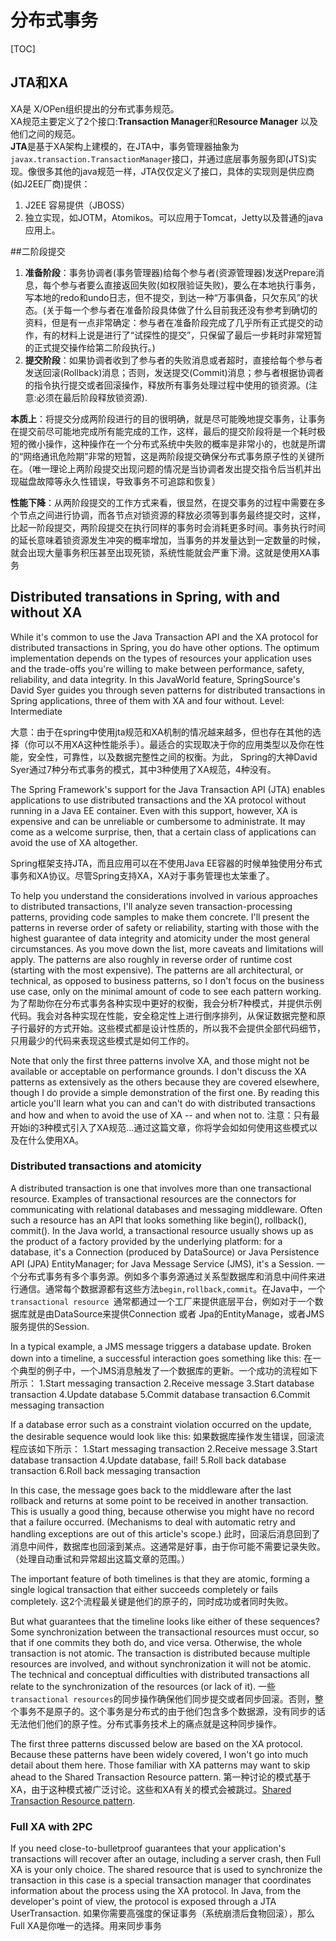 # 分布式事务
[TOC]

## JTA和XA
XA是 X/OPen组织提出的分布式事务规范。<br/>
XA规范主要定义了2个接口:**Transaction Manager**和**Resource Manager** 以及他们之间的规范。<br/>
**JTA**是基于XA架构上建模的，在JTA中，事务管理器抽象为`javax.transaction.TransactionManager`接口，并通过底层事务服务即(JTS)实现。像很多其他的java规范一样，JTA仅仅定义了接口，具体的实现则是供应商(如J2EE厂商)提供：
1. J2EE 容易提供（JBOSS）
2. 独立实现，如JOTM，Atomikos。可以应用于Tomcat，Jetty以及普通的java应用上。


##二阶段提交
1. **准备阶段**：事务协调者(事务管理器)给每个参与者(资源管理器)发送Prepare消息，每个参与者要么直接返回失败(如权限验证失败)，要么在本地执行事务，写本地的redo和undo日志，但不提交，到达一种“万事俱备，只欠东风”的状态。(关于每一个参与者在准备阶段具体做了什么目前我还没有参考到确切的资料，但是有一点非常确定：参与者在准备阶段完成了几乎所有正式提交的动作，有的材料上说是进行了“试探性的提交”，只保留了最后一步耗时非常短暂的正式提交操作给第二阶段执行。)
2. **提交阶段**：如果协调者收到了参与者的失败消息或者超时，直接给每个参与者发送回滚(Rollback)消息；否则，发送提交(Commit)消息；参与者根据协调者的指令执行提交或者回滚操作，释放所有事务处理过程中使用的锁资源。(注意:必须在最后阶段释放锁资源).

**本质上**：将提交分成两阶段进行的目的很明确，就是尽可能晚地提交事务，让事务在提交前尽可能地完成所有能完成的工作，这样，最后的提交阶段将是一个耗时极短的微小操作，这种操作在一个分布式系统中失败的概率是非常小的，也就是所谓的“网络通讯危险期”非常的短暂，这是两阶段提交确保分布式事务原子性的关键所在。（唯一理论上两阶段提交出现问题的情况是当协调者发出提交指令后当机并出现磁盘故障等永久性错误，导致事务不可追踪和恢复）

**性能下降**：从两阶段提交的工作方式来看，很显然，在提交事务的过程中需要在多个节点之间进行协调，而各节点对锁资源的释放必须等到事务最终提交时，这样，比起一阶段提交，两阶段提交在执行同样的事务时会消耗更多时间。事务执行时间的延长意味着锁资源发生冲突的概率增加，当事务的并发量达到一定数量的时候，就会出现大量事务积压甚至出现死锁，系统性能就会严重下滑。这就是使用XA事务

## Distributed transations in Spring, with and without XA
While it's common to use the Java Transaction API and the XA protocol for distributed transactions in Spring, you do have other options. The optimum implementation depends on the types of resources your application uses and the trade-offs you're willing to make between performance, safety, reliability, and data integrity. In this JavaWorld feature, SpringSource's David Syer guides you through seven patterns for distributed transactions in Spring applications, three of them with XA and four without. Level: Intermediate

大意：由于在spring中使用jta规范和XA机制的情况越来越多，但也存在其他的选择（你可以不用XA这种性能杀手）。最适合的实现取决于你的应用类型以及你在性能，安全性，可靠性，以及数据完整性之间的权衡。为此， Spring的大神David Syer通过7种分布式事务的模式，其中3种使用了XA规范，4种没有。

The Spring Framework's support for the Java Transaction API (JTA) enables applications to use distributed transactions and the XA protocol without running in a Java EE container. Even with this support, however, XA is expensive and can be unreliable or cumbersome to administrate. It may come as a welcome surprise, then, that a certain class of applications can avoid the use of XA altogether.

Spring框架支持JTA，而且应用可以在不使用Java EE容器的时候单独使用分布式事务和XA协议。尽管Spring支持XA，XA对于事务管理也太笨重了。

To help you understand the considerations involved in various approaches to distributed transactions, I'll analyze seven transaction-processing patterns, providing code samples to make them concrete. I'll present the patterns in reverse order of safety or reliability, starting with those with the highest guarantee of data integrity and atomicity under the most general circumstances. As you move down the list, more caveats and limitations will apply. The patterns are also roughly in reverse order of runtime cost (starting with the most expensive). The patterns are all architectural, or technical, as opposed to business patterns, so I don't focus on the business use case, only on the minimal amount of code to see each pattern working.
为了帮助你在分布式事务各种实现中更好的权衡，我会分析7种模式，并提供示例代码。我会对各种实现在性能，安全稳定性上进行倒序排列，从保证数据完整和原子行最好的方式开始。这些模式都是设计性质的，所以我不会提供全部代码细节，只用最少的代码来表现这些模式是如何工作的。

Note that only the first three patterns involve XA, and those might not be available or acceptable on performance grounds. I don't discuss the XA patterns as extensively as the others because they are covered elsewhere, though I do provide a simple demonstration of the first one. By reading this article you'll learn what you can and can't do with distributed transactions and how and when to avoid the use of XA -- and when not to.
注意：只有最开始i的3种模式引入了XA规范...通过这篇文章，你将学会如如何使用这些模式以及在什么使用XA。

### Distributed transactions and atomicity
A distributed transaction is one that involves more than one transactional resource. Examples of transactional resources are the connectors for communicating with relational databases and messaging middleware. Often such a resource has an API that looks something like begin(), rollback(), commit(). In the Java world, a transactional resource usually shows up as the product of a factory provided by the underlying platform: for a database, it's a Connection (produced by DataSource) or Java Persistence API (JPA) EntityManager; for Java Message Service (JMS), it's a Session.
一个分布式事务有多个事务源。例如多个事务源通过关系型数据库和消息中间件来进行通信。通常每个数据源都有这些方法`begin,rollback,commit`。在Java中，一个`transactional resource `通常都通过一个工厂来提供底层平台，例如对于一个数据库就是由DataSource来提供Connection 或者 Jpa的EntityManage，或者JMS服务提供的Session.

In a typical example, a JMS message triggers a database update. Broken down into a timeline, a successful interaction goes something like this:
在一个典型的例子中，一个JMS消息触发了一个数据库的更新。一个成功的流程如下所示：
1.Start messaging transaction
2.Receive message
3.Start database transaction
4.Update database
5.Commit database transaction
6.Commit messaging transaction

If a database error such as a constraint violation occurred on the update, the desirable sequence would look like this:
如果数据库操作发生错误，回滚流程应该如下所示：
1.Start messaging transaction
2.Receive message
3.Start database transaction
4.Update database, fail!
5.Roll back database transaction
6.Roll back messaging transaction

In this case, the message goes back to the middleware after the last rollback and returns at some point to be received in another transaction. This is usually a good thing, because otherwise you might have no record that a failure occurred. (Mechanisms to deal with automatic retry and handling exceptions are out of this article's scope.)
此时，回滚后消息回到了消息中间件，数据库也回滚到某点。这通常是好事，由于你可能不需要记录失败。（处理自动重试和异常超出这篇文章的范围。）

The important feature of both timelines is that they are atomic, forming a single logical transaction that either succeeds completely or fails completely.
这2个流程最关键是他们的原子的，同时成功或者同时失败。

But what guarantees that the timeline looks like either of these sequences? Some synchronization between the transactional resources must occur, so that if one commits they both do, and vice versa. Otherwise, the whole transaction is not atomic. The transaction is distributed because multiple resources are involved, and without synchronization it will not be atomic. The technical and conceptual difficulties with distributed transactions all relate to the synchronization of the resources (or lack of it).
一些`transactional resources`的同步操作确保他们同步提交或者同步回滚。否则，整个事务不是原子的。这个事务是分布式的由于他们包含多个数据源，没有同步的话无法他们他们的原子性。分布式事务技术上的痛点就是这种同步操作。

The first three patterns discussed below are based on the XA protocol. Because these patterns have been widely covered, I won't go into much detail about them here. Those familiar with XA patterns may want to skip ahead to the Shared Transaction Resource pattern.
第一种讨论的模式基于XA，由于这种模式被广泛讨论。这些和XA有关的模式会被跳过。[Shared Transaction Resource pattern](http://www.javaworld.com/article/2077963/open-source-tools/distributed-transactions-in-spring--with-and-without-xa.html?page=3#strp).

### Full XA with 2PC
If you need close-to-bulletproof guarantees that your application's transactions will recover after an outage, including a server crash, then Full XA is your only choice. The shared resource that is used to synchronize the transaction in this case is a special transaction manager that coordinates information about the process using the XA protocol. In Java, from the developer's point of view, the protocol is exposed through a JTA UserTransaction.
如果你需要高强度的保证事务（系统崩溃后食物回滚），那么Full XA是你唯一的选择。用来同步事务








